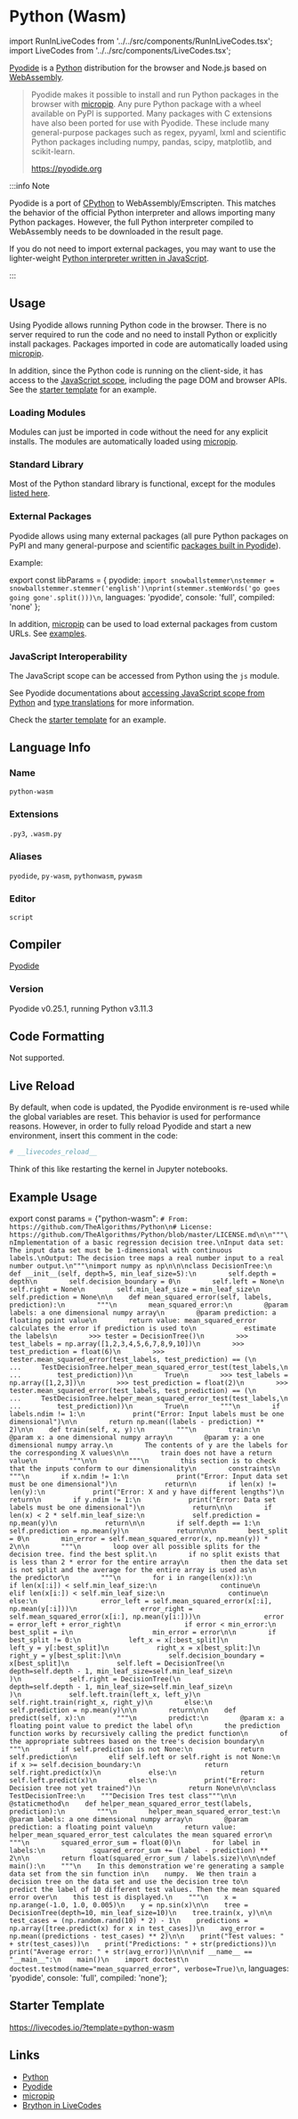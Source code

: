 # Python (Wasm)

import RunInLiveCodes from '../../src/components/RunInLiveCodes.tsx';
import LiveCodes from '../../src/components/LiveCodes.tsx';

[Pyodide](https://pyodide.org) is a [Python](https://www.python.org/) distribution for the browser and Node.js based on [WebAssembly](https://webassembly.org/).

> Pyodide makes it possible to install and run Python packages in the browser with [micropip](https://micropip.pyodide.org). Any pure Python package with a wheel available on PyPI is supported. Many packages with C extensions have also been ported for use with Pyodide. These include many general-purpose packages such as regex, pyyaml, lxml and scientific Python packages including numpy, pandas, scipy, matplotlib, and scikit-learn.
>
> https://pyodide.org

:::info Note

Pyodide is a port of [CPython](https://github.com/python/cpython) to WebAssembly/Emscripten. This matches the behavior of the official Python interpreter and allows importing many Python packages. However, the full Python interpreter compiled to WebAssembly needs to be downloaded in the result page.

If you do not need to import external packages, you may want to use the lighter-weight [Python interpreter written in JavaScript](./python.md).

:::

## Usage

Using Pyodide allows running Python code in the browser. There is no server required to run the code and no need to install Python or explicitly install packages. Packages imported in code are automatically loaded using [micropip](https://micropip.pyodide.org).

In addition, since the Python code is running on the client-side, it has access to the [JavaScript scope](#javascript-interoperability), including the page DOM and browser APIs. See the [starter template](#starter-template) for an example.

### Loading Modules

Modules can just be imported in code without the need for any explicit installs. The modules are automatically loaded using [micropip](https://micropip.pyodide.org).

### Standard Library

Most of the Python standard library is functional, except for the modules [listed here](https://pyodide.org/en/stable/usage/wasm-constraints.html).

### External Packages

Pyodide allows using many external packages (all pure Python packages on PyPI and many general-purpose and scientific [packages built in Pyodide](https://pyodide.org/en/stable/usage/packages-in-pyodide.html)).

Example:

<!-- prettier-ignore -->
export const libParams = { pyodide: `import snowballstemmer\nstemmer = snowballstemmer.stemmer('english')\nprint(stemmer.stemWords('go goes going gone'.split()))\n`, languages: 'pyodide', console: 'full', compiled: 'none' };

<RunInLiveCodes params={libParams} code={libParams.pyodide} language="python" formatCode={false}></RunInLiveCodes>

In addition, [micropip](https://micropip.pyodide.org) can be used to load external packages from custom URLs. See [examples](https://micropip.pyodide.org/en/stable/project/usage.html#examples).

### JavaScript Interoperability

The JavaScript scope can be accessed from Python using the `js` module.

See Pyodide documentations about [accessing JavaScript scope from Python](https://pyodide.org/en/stable/usage/quickstart.html#accessing-javascript-scope-from-python) and [type translations](https://pyodide.org/en/stable/usage/type-conversions.html) for more information.

Check the [starter template](#starter-template) for an example.

## Language Info

### Name

`python-wasm`

### Extensions

`.py3`, `.wasm.py`

### Aliases

`pyodide`, `py-wasm`, `pythonwasm`, `pywasm`

### Editor

`script`

## Compiler

[Pyodide](https://pyodide.org)

### Version

Pyodide v0.25.1, running Python v3.11.3

## Code Formatting

Not supported.

## Live Reload

By default, when code is updated, the Pyodide environment is re-used while the global variables are reset. This behavior is used for performance reasons. However, in order to fully reload Pyodide and start a new environment, insert this comment in the code:

```python
# __livecodes_reload__
```

Think of this like restarting the kernel in Jupyter notebooks.

## Example Usage

<!-- prettier-ignore -->
export const params = {"python-wasm": `# From: https://github.com/TheAlgorithms/Python\n# License: https://github.com/TheAlgorithms/Python/blob/master/LICENSE.md\n\n"""\nImplementation of a basic regression decision tree.\nInput data set: The input data set must be 1-dimensional with continuous labels.\nOutput: The decision tree maps a real number input to a real number output.\n"""\nimport numpy as np\n\n\nclass DecisionTree:\n    def __init__(self, depth=5, min_leaf_size=5):\n        self.depth = depth\n        self.decision_boundary = 0\n        self.left = None\n        self.right = None\n        self.min_leaf_size = min_leaf_size\n        self.prediction = None\n\n    def mean_squared_error(self, labels, prediction):\n        """\n        mean_squared_error:\n        @param labels: a one dimensional numpy array\n        @param prediction: a floating point value\n        return value: mean_squared_error calculates the error if prediction is used to\n            estimate the labels\n        >>> tester = DecisionTree()\n        >>> test_labels = np.array([1,2,3,4,5,6,7,8,9,10])\n        >>> test_prediction = float(6)\n        >>> tester.mean_squared_error(test_labels, test_prediction) == (\n        ...     TestDecisionTree.helper_mean_squared_error_test(test_labels,\n        ...         test_prediction))\n        True\n        >>> test_labels = np.array([1,2,3])\n        >>> test_prediction = float(2)\n        >>> tester.mean_squared_error(test_labels, test_prediction) == (\n        ...     TestDecisionTree.helper_mean_squared_error_test(test_labels,\n        ...         test_prediction))\n        True\n        """\n        if labels.ndim != 1:\n            print("Error: Input labels must be one dimensional")\n\n        return np.mean((labels - prediction) ** 2)\n\n    def train(self, x, y):\n        """\n        train:\n        @param x: a one dimensional numpy array\n        @param y: a one dimensional numpy array.\n        The contents of y are the labels for the corresponding X values\n\n        train does not have a return value\n        """\n\n        """\n        this section is to check that the inputs conform to our dimensionality\n        constraints\n        """\n        if x.ndim != 1:\n            print("Error: Input data set must be one dimensional")\n            return\n        if len(x) != len(y):\n            print("Error: X and y have different lengths")\n            return\n        if y.ndim != 1:\n            print("Error: Data set labels must be one dimensional")\n            return\n\n        if len(x) < 2 * self.min_leaf_size:\n            self.prediction = np.mean(y)\n            return\n\n        if self.depth == 1:\n            self.prediction = np.mean(y)\n            return\n\n        best_split = 0\n        min_error = self.mean_squared_error(x, np.mean(y)) * 2\n\n        """\n        loop over all possible splits for the decision tree. find the best split.\n        if no split exists that is less than 2 * error for the entire array\n        then the data set is not split and the average for the entire array is used as\n        the predictor\n        """\n        for i in range(len(x)):\n            if len(x[:i]) < self.min_leaf_size:\n                continue\n            elif len(x[i:]) < self.min_leaf_size:\n                continue\n            else:\n                error_left = self.mean_squared_error(x[:i], np.mean(y[:i]))\n                error_right = self.mean_squared_error(x[i:], np.mean(y[i:]))\n                error = error_left + error_right\n                if error < min_error:\n                    best_split = i\n                    min_error = error\n\n        if best_split != 0:\n            left_x = x[:best_split]\n            left_y = y[:best_split]\n            right_x = x[best_split:]\n            right_y = y[best_split:]\n\n            self.decision_boundary = x[best_split]\n            self.left = DecisionTree(\n                depth=self.depth - 1, min_leaf_size=self.min_leaf_size\n            )\n            self.right = DecisionTree(\n                depth=self.depth - 1, min_leaf_size=self.min_leaf_size\n            )\n            self.left.train(left_x, left_y)\n            self.right.train(right_x, right_y)\n        else:\n            self.prediction = np.mean(y)\n\n        return\n\n    def predict(self, x):\n        """\n        predict:\n        @param x: a floating point value to predict the label of\n        the prediction function works by recursively calling the predict function\n        of the appropriate subtrees based on the tree's decision boundary\n        """\n        if self.prediction is not None:\n            return self.prediction\n        elif self.left or self.right is not None:\n            if x >= self.decision_boundary:\n                return self.right.predict(x)\n            else:\n                return self.left.predict(x)\n        else:\n            print("Error: Decision tree not yet trained")\n            return None\n\n\nclass TestDecisionTree:\n    """Decision Tres test class"""\n\n    @staticmethod\n    def helper_mean_squared_error_test(labels, prediction):\n        """\n        helper_mean_squared_error_test:\n        @param labels: a one dimensional numpy array\n        @param prediction: a floating point value\n        return value: helper_mean_squared_error_test calculates the mean squared error\n        """\n        squared_error_sum = float(0)\n        for label in labels:\n            squared_error_sum += (label - prediction) ** 2\n\n        return float(squared_error_sum / labels.size)\n\n\ndef main():\n    """\n    In this demonstration we're generating a sample data set from the sin function in\n    numpy.  We then train a decision tree on the data set and use the decision tree to\n    predict the label of 10 different test values. Then the mean squared error over\n    this test is displayed.\n    """\n    x = np.arange(-1.0, 1.0, 0.005)\n    y = np.sin(x)\n\n    tree = DecisionTree(depth=10, min_leaf_size=10)\n    tree.train(x, y)\n\n    test_cases = (np.random.rand(10) * 2) - 1\n    predictions = np.array([tree.predict(x) for x in test_cases])\n    avg_error = np.mean((predictions - test_cases) ** 2)\n\n    print("Test values: " + str(test_cases))\n    print("Predictions: " + str(predictions))\n    print("Average error: " + str(avg_error))\n\n\nif __name__ == "__main__":\n    main()\n    import doctest\n    doctest.testmod(name="mean_squarred_error", verbose=True)\n`, languages: 'pyodide', console: 'full', compiled: 'none'};

<LiveCodes params={params} height="80vh"></LiveCodes>

## Starter Template

https://livecodes.io/?template=python-wasm

## Links

- [Python](https://www.python.org/)
- [Pyodide](https://pyodide.org)
- [micropip](https://micropip.pyodide.org)
- [Brython in LiveCodes](./python.md)
